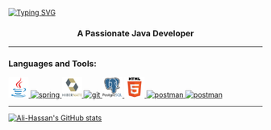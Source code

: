 <a href="https://git.io/typing-svg"><img src="https://readme-typing-svg.demolab.com?font=Fira+Code&weight=500&size=25&duration=2200&pause=1300&color=31AAE0&center=true&random=false&width=435&lines=Hello!+I'm+Ali+Hassan." alt="Typing SVG" /></a>
<h3 align = "center">A Passionate Java Developer</h3>

---

<h3 align="left">Languages and Tools:</h3>
<div>
<p align="left"> 
<a href="https://www.java.com" target="_blank" rel="noreferrer"> <img src="https://raw.githubusercontent.com/devicons/devicon/master/icons/java/java-original.svg" alt="java" width="40" height="40"/> </a>
<a href="https://spring.io/" target="_blank" rel="noreferrer"> <img src="https://www.vectorlogo.zone/logos/springio/springio-icon.svg" alt="spring" width="40" height="40"/> </a> 
<a href="https://hibernate.org" target="_blank" rel="noreferrer"> <img src="https://raw.githubusercontent.com/devicons/devicon/master/icons/hibernate/hibernate-original-wordmark.svg" alt="hibernate" width="40" height="40"/> </a>
<a href="https://git-scm.com/" target="_blank" rel="noreferrer"> <img src="https://www.vectorlogo.zone/logos/git-scm/git-scm-icon.svg" alt="git" width="40" height="40"/> </a>
<a href="https://www.postgresql.org" target="_blank" rel="noreferrer"> <img src="https://raw.githubusercontent.com/devicons/devicon/master/icons/postgresql/postgresql-original-wordmark.svg" alt="postgresql" width="40" height="40"/> </a>
<a href="https://www.w3.org/html/" target="_blank" rel="noreferrer"> <img src="https://raw.githubusercontent.com/devicons/devicon/master/icons/html5/html5-original-wordmark.svg" alt="html5" width="40" height="40"/> </a>
<a href="https://postman.com" target="_blank" rel="noreferrer"> <img src="https://www.vectorlogo.zone/logos/getpostman/getpostman-icon.svg" alt="postman" width="40" height="40"/>
 <a href="https://vaadin.com/" target="_blank" rel="noreferrer"> <img src="https://avatars.githubusercontent.com/u/1171922?s=200&v=4" alt="postman" width="40" height="40"/>
 </p>
 </div>

 ---

 [![Ali-Hassan's GitHub stats](https://github-readme-stats-nine-gilt-42.vercel.app/api?username=Ali-Hassan33)](https://github.com/Ali-Hassan33/github-readme-stats)
  

